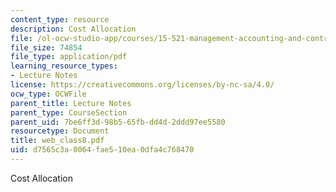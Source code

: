 ```yaml
---
content_type: resource
description: Cost Allocation
file: /ol-ocw-studio-app/courses/15-521-management-accounting-and-control-spring-2003/d7565c3a0064fae510ea0dfa4c768470_web_class8.pdf
file_size: 74854
file_type: application/pdf
learning_resource_types:
- Lecture Notes
license: https://creativecommons.org/licenses/by-nc-sa/4.0/
ocw_type: OCWFile
parent_title: Lecture Notes
parent_type: CourseSection
parent_uid: 7be6ff3d-98b5-65fb-dd4d-2ddd97ee5580
resourcetype: Document
title: web_class8.pdf
uid: d7565c3a-0064-fae5-10ea-0dfa4c768470
---
```

Cost Allocation